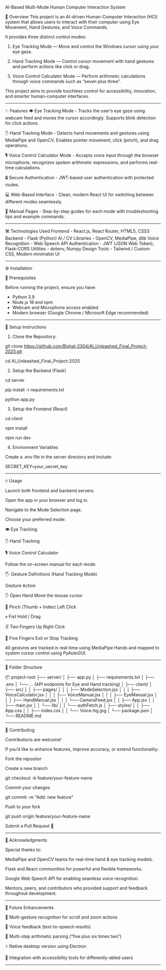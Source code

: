 AI-Based Multi-Mode Human Computer Interaction System

🧩 Overview
This project is an AI-driven Human-Computer Interaction (HCI) system that allows users to interact with their computer using Eye Movement, Hand Gestures, and Voice Commands.  

It provides three distinct control modes:

1. Eye Tracking Mode — Move and control the Windows cursor using your eye gaze.  

2. Hand Tracking Mode — Control cursor movement with hand gestures and perform actions like click or drag.  

3. Voice Control Calculator Mode — Perform arithmetic calculations through voice commands such as “seven plus three”.

This project aims to provide touchless control for accessibility, innovation, and smarter human-computer interfaces.

---

✨ Features
👁 Eye Tracking Mode - Tracks the user’s eye gaze using webcam feed and moves the cursor accordingly. Supports blink detection for click actions. 

✋ Hand Tracking Mode - Detects hand movements and gestures using MediaPipe and OpenCV. Enables pointer movement, click (pinch), and drag operations. 

🎙 Voice Control Calculator Mode - Accepts voice input through the browser microphone, recognizes spoken arithmetic expressions, and performs real-time calculations. 

🔒 Secure Authentication - JWT-based user authentication with protected routes. 

💻 Web-Based Interface - Clean, modern React UI for switching between different modes seamlessly. 

📖 Manual Pages - Step-by-step guides for each mode with troubleshooting tips and example commands. 

---

 🛠 Technologies Used
 Frontend - React.js, React Router, HTML5, CSS3 
 Backend - Flask (Python) 
 AI / CV Libraries - OpenCV, MediaPipe, dlib 
 Voice Recognition - Web Speech API
 Authentication - JWT (JSON Web Token), Flask-CORS 
 Utilities - dotenv, Numpy 
 Design Tools - Tailwind / Custom CSS, Modern minimalist UI 

---

⚙ Installation

🔧 Prerequisites

Before running the project, ensure you have:
- Python 3.9
- Node.js 18 and npm
- Webcam and Microphone access enabled
- Modern browser (Google Chrome / Microsoft Edge recommended)

---

🧱 Setup Instructions

1. Clone the Repository:
   
git clone https://github.com/Bishal-2304/AI_Unleashed_Final_Project-2025.git

cd AI_Unleashed_Final_Project-2025

2. Setup the Backend (Flask)

cd server

pip install -r requirements.txt

python app.py

3. Setup the Frontend (React)

cd client

npm install

npm run dev

4. Environment Variables

Create a .env file in the server directory and include:

SECRET_KEY=your_secret_key

---

🖱 Usage

Launch both frontend and backend servers.

Open the app in your browser and log in.

Navigate to the Mode Selection page.

Choose your preferred mode:

👁 Eye Tracking

✋ Hand Tracking

🎙 Voice Control Calculator

Follow the on-screen manual for each mode.

🖐 Gesture Definitions (Hand Tracking Mode)

Gesture	Action

✋ Open Hand	Move the mouse cursor

🤏 Pinch (Thumb + Index)	Left Click

✊ Fist	Hold / Drag

✌ Two Fingers Up	Right Click

🖖 Five Fingers	Exit or Stop Tracking

All gestures are tracked in real-time using MediaPipe Hands and mapped to system cursor control using PyAutoGUI.

---

📂 Folder Structure

📦 project-root
├── server/
│   ├── app.py
│   ├── requirements.txt
│   ├── .env
│   └── ... (API endpoints for Eye and Hand tracking)
│
├── client/
│   ├── src/
│   │   ├── pages/
│   │   │   ├── ModeSelection.jsx
│   │   │   ├── VoiceCalculator.jsx
│   │   │   ├── VoiceManual.jsx
│   │   │   ├── EyeManual.jsx
│   │   │   ├── HandManual.jsx
│   │   │   └── CameraFeed.jsx
│   │   ├── App.jsx
│   │   ├── main.jsx
│   │   └── lib/
│   │       └── authFetch.js
│   ├── styles/
│   │   ├── App.css
│   │   ├── index.css
│   │   └── Voice-bg.jpg
│   └── package.json
│
└── README.md

---

🤝 Contributing

Contributions are welcome!

If you’d like to enhance features, improve accuracy, or extend functionality:

Fork the repositor

Create a new branch

git checkout -b feature/your-feature-name

Commit your changes

git commit -m "Add: new feature"

Push to your fork

git push origin feature/your-feature-name

Submit a Pull Request 🚀

---

🙏 Acknowledgments

Special thanks to:

MediaPipe and OpenCV teams for real-time hand & eye tracking models.

Flask and React communities for powerful and flexible frameworks.

Google Web Speech API for enabling seamless voice recognition.

Mentors, peers, and contributors who provided support and feedback throughout development.

---

🧠 Future Enhancements

📡 Multi-gesture recognition for scroll and zoom actions

💬 Voice feedback (text-to-speech results)

🧾 Multi-step arithmetic parsing (“five plus six times two”)

⚡ Native desktop version using Electron

🤖 Integration with accessibility tools for differently-abled users

---
